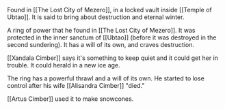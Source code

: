 Found in [[The Lost City of Mezero]], in a locked vault inside [[Temple of Ubtao]]. It is said to bring about destruction and eternal winter.

A ring of power that he found in [[The Lost City of Mezero]]. It was protected in the inner sanctum of [[Ubtao]] (before it was destroyed in the second sundering). It has a will of its own, and craves destruction.

[[Xandala Cimber]] says it's something to keep quiet and it could get her in trouble. It could herald in a new ice age.

The ring has a powerful thrawl and a will of its own. He started to lose control after his wife [[Alisandra Cimber]] "died."

[[Artus Cimber]] used it to make snowcones.
